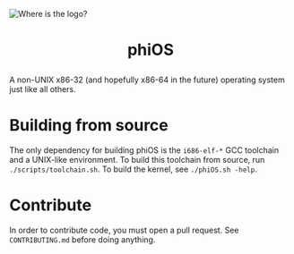 ![Where is the logo?](https://github.com/synthels/phiOS/blob/master/images/logo.png)
# <p style="text-align:center"> phiOS </p>
A non-UNIX x86-32 (and hopefully x86-64 in the future) operating system just like all others.

# Building from source
The only dependency for building phiOS is the `i686-elf-*` GCC toolchain and a UNIX-like environment. To build this toolchain from source, run `./scripts/toolchain.sh`. To build the kernel, see `./phiOS.sh -help`.

# Contribute
In order to contribute code, you must open a pull request. See `CONTRIBUTING.md` before doing anything.
